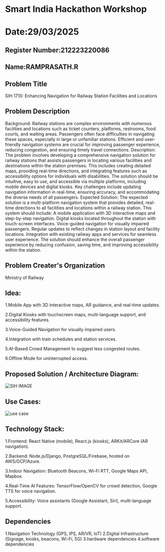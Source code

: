 # Smart India Hackathon Workshop
# Date:29/03/2025
## Register Number:212223220086
## Name:RAMPRASATH.R
## Problem Title
SIH 1710: Enhancing Navigation for Railway Station Facilities and Locations
## Problem Description
Background: Railway stations are complex environments with numerous facilities and locations such as ticket counters, platforms, restrooms, food courts, and waiting areas. Passengers often face difficulties in navigating these spaces, especially in large or unfamiliar stations. Efficient and user-friendly navigation systems are crucial for improving passenger experience, reducing congestion, and ensuring timely travel connections. Description: The problem involves developing a comprehensive navigation solution for railway stations that assists passengers in locating various facilities and destinations within the station premises. This includes creating detailed maps, providing real-time directions, and integrating features such as accessibility options for individuals with disabilities. The solution should be intuitive, easy to use, and accessible via multiple platforms, including mobile devices and digital kiosks. Key challenges include updating navigation information in real-time, ensuring accuracy, and accommodating the diverse needs of all passengers. Expected Solution: The expected solution is a multi-platform navigation system that provides detailed, real-time directions to all facilities and locations within a railway station. This system should include: A mobile application with 3D interactive maps and step-by-step navigation. Digital kiosks located throughout the station with touch-screen interfaces. Voice-guided navigation for visually impaired passengers. Regular updates to reflect changes in station layout and facility locations. Integration with existing railway apps and services for seamless user experience. The solution should enhance the overall passenger experience by reducing confusion, saving time, and improving accessibility within the station.

## Problem Creater's Organization
Ministry of Railway

## Idea:

1.Mobile App with 3D interactive maps, AR guidance, and real-time updates.

2.Digital Kiosks with touchscreen maps, multi-language support, and accessibility features.

3.Voice-Guided Navigation for visually impaired users.

4.Integration with train schedules and station services.


5.AI-Based Crowd Management to suggest less congested routes.

6.Offline Mode for uninterrupted access.


## Proposed Solution / Architecture Diagram:

![SIH IMAGE](https://github.com/user-attachments/assets/ce3be1d9-eff1-4139-9c0f-bd91eeb4d044)




## Use Cases:
![use case](https://github.com/user-attachments/assets/823be37b-3b30-4d03-9770-31ec7da466cb)


## Technology Stack:

1.Frontend: 
          React Native (mobile), React.js (kiosks), ARKit/ARCore (AR navigation).

2.Backend:
          Node.js/Django, PostgreSQL/Firebase, hosted on AWS/GCP/Azure.

3.Indoor Navigation: 
                    Bluetooth Beacons, Wi-Fi RTT, Google Maps API, Mapbox.

4.Real-Time AI Features: 
                        TensorFlow/OpenCV for crowd detection, Google TTS for voice navigation.

5.Accessibility: 
                Voice assistants (Google Assistant, Siri), multi-language support.


## Dependencies

1.Navigation Technology (GPS, IPS, AR/VR, IoT)
2.Digital Infrastructure (Signage, kiosks, beacons, Wi-Fi, 5G)
3.hardware dependencies
4.software dependencies

